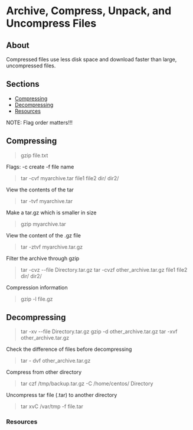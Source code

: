 # Archive, Compress, Unpack, and Uncompress Files

## About

Compressed files use less disk space and download faster than large, uncompressed files.

## Sections

- [Compressing](##Compressing)
- [Decompressing](##Decompressing)
- [Resources](##Resources)

NOTE: Flag order matters!!!

## Compressing

> gzip file.txt

Flags: -c create -f file name
> tar -cvf myarchive.tar file1 file2 dir/ dir2/

View the contents of the tar
> tar -tvf myarchive.tar

Make a tar.gz which is smaller in size
> gzip myarchive.tar

View the content of the .gz file
> tar -ztvf myarchive.tar.gz

Filter the archive through gzip
> tar -cvz --file Directory.tar.gz
> tar -cvzf other_archive.tar.gz  file1 file2 dir/ dir2/

Compression information
> gzip -l file.gz

## Decompressing

> tar -xv --file Directory.tar.gz
> gzip -d other_archive.tar.gz
> tar -xvf other_archive.tar.gz

Check the difference of files before decompressing
> tar - dvf other_archive.tar.gz

Compress from other directory
> tar czf /tmp/backup.tar.gz -C /home/centos/ Directory

Uncompress tar file (.tar) to another directory
> tar xvC /var/tmp -f file.tar

### Resources
